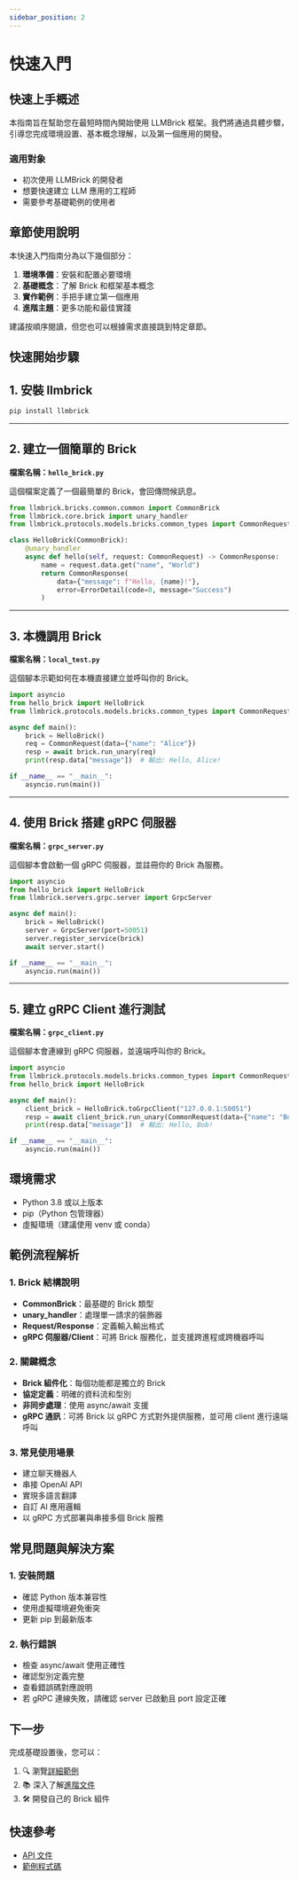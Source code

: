 ```yaml
---
sidebar_position: 2
---
```


# 快速入門

## 快速上手概述

本指南旨在幫助您在最短時間內開始使用 LLMBrick 框架。我們將通過具體步驟，引導您完成環境設置、基本概念理解，以及第一個應用的開發。

### 適用對象
- 初次使用 LLMBrick 的開發者
- 想要快速建立 LLM 應用的工程師
- 需要參考基礎範例的使用者

## 章節使用說明

本快速入門指南分為以下幾個部分：
1. **環境準備**：安裝和配置必要環境
2. **基礎概念**：了解 Brick 和框架基本概念
3. **實作範例**：手把手建立第一個應用
4. **進階主題**：更多功能和最佳實踐

建議按順序閱讀，但您也可以根據需求直接跳到特定章節。

## 快速開始步驟

## 1. 安裝 llmbrick

```bash
pip install llmbrick
```

---

## 2. 建立一個簡單的 Brick

**檔案名稱：`hello_brick.py`**

這個檔案定義了一個最簡單的 Brick，會回傳問候訊息。

```python
from llmbrick.bricks.common.common import CommonBrick
from llmbrick.core.brick import unary_handler
from llmbrick.protocols.models.bricks.common_types import CommonRequest, CommonResponse, ErrorDetail

class HelloBrick(CommonBrick):
    @unary_handler
    async def hello(self, request: CommonRequest) -> CommonResponse:
        name = request.data.get("name", "World")
        return CommonResponse(
            data={"message": f"Hello, {name}!"},
            error=ErrorDetail(code=0, message="Success")
        )
```

---

## 3. 本機調用 Brick

**檔案名稱：`local_test.py`**

這個腳本示範如何在本機直接建立並呼叫你的 Brick。

```python
import asyncio
from hello_brick import HelloBrick
from llmbrick.protocols.models.bricks.common_types import CommonRequest

async def main():
    brick = HelloBrick()
    req = CommonRequest(data={"name": "Alice"})
    resp = await brick.run_unary(req)
    print(resp.data["message"])  # 輸出: Hello, Alice!

if __name__ == "__main__":
    asyncio.run(main())
```

---

## 4. 使用 Brick 搭建 gRPC 伺服器

**檔案名稱：`grpc_server.py`**

這個腳本會啟動一個 gRPC 伺服器，並註冊你的 Brick 為服務。

```python
import asyncio
from hello_brick import HelloBrick
from llmbrick.servers.grpc.server import GrpcServer

async def main():
    brick = HelloBrick()
    server = GrpcServer(port=50051)
    server.register_service(brick)
    await server.start()

if __name__ == "__main__":
    asyncio.run(main())
```

---

## 5. 建立 gRPC Client 進行測試

**檔案名稱：`grpc_client.py`**

這個腳本會連線到 gRPC 伺服器，並遠端呼叫你的 Brick。

```python
import asyncio
from llmbrick.protocols.models.bricks.common_types import CommonRequest
from hello_brick import HelloBrick

async def main():
    client_brick = HelloBrick.toGrpcClient("127.0.0.1:50051")
    resp = await client_brick.run_unary(CommonRequest(data={"name": "Bob"}))
    print(resp.data["message"])  # 輸出: Hello, Bob!

if __name__ == "__main__":
    asyncio.run(main())
```

## 環境需求

- Python 3.8 或以上版本
- pip（Python 包管理器）
- 虛擬環境（建議使用 venv 或 conda）

## 範例流程解析

### 1. Brick 結構說明
- **CommonBrick**：最基礎的 Brick 類型
- **unary_handler**：處理單一請求的裝飾器
- **Request/Response**：定義輸入輸出格式
- **gRPC 伺服器/Client**：可將 Brick 服務化，並支援跨進程或跨機器呼叫

### 2. 關鍵概念
- **Brick 組件化**：每個功能都是獨立的 Brick
- **協定定義**：明確的資料流和型別
- **非同步處理**：使用 async/await 支援
- **gRPC 通訊**：可將 Brick 以 gRPC 方式對外提供服務，並可用 client 進行遠端呼叫

### 3. 常見使用場景
- 建立聊天機器人
- 串接 OpenAI API
- 實現多語言翻譯
- 自訂 AI 應用邏輯
- 以 gRPC 方式部署與串接多個 Brick 服務

## 常見問題與解決方案

### 1. 安裝問題
- 確認 Python 版本兼容性
- 使用虛擬環境避免衝突
- 更新 pip 到最新版本

### 2. 執行錯誤
- 檢查 async/await 使用正確性
- 確認型別定義完整
- 查看錯誤碼對應說明
- 若 gRPC 連線失敗，請確認 server 已啟動且 port 設定正確

## 下一步

完成基礎設置後，您可以：

1. 🔍 瀏覽[詳細範例](./quickstart/examples)
2. 📚 深入了解[進階文件](./documents)
3. 🛠️ 開發自己的 Brick 組件

## 快速參考

- [API 文件](./documents/api)
- [範例程式碼](https://github.com/JiHungLin/llmbrick/tree/main/examples)